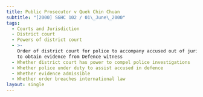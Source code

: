 ```yaml
---
title: Public Prosecutor v Quek Chin Chuan
subtitle: "[2000] SGHC 102 / 01\_June\_2000"
tags:
  - Courts and Jurisdiction
  - District court
  - Powers of district court
  - >-
    Order of district court for police to accompany accused out of jurisdiction
    to obtain evidence from Defence witness
  - Whether district court has power to compel police investigations
  - Whether police under duty to assist accused in defence
  - Whether evidence admissible
  - Whether order breaches international law
layout: single
---
```


